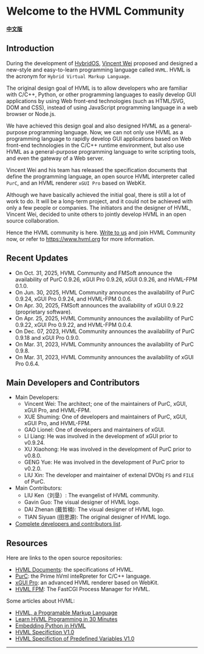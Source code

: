 # Welcome to the HVML Community

**[中文版](/profile/README-zh.md)**

## Introduction

During the development of [HybridOS], [Vincent Wei] proposed and designed a new-style and easy-to-learn programming language called `HVML`.
HVML is the acronym for `Hybrid Virtual Markup Language`.

The original design goal of HVML is to allow developers who are familiar with C/C++, Python,
    or other programming languages to easily develop GUI applications by using Web front-end technologies (such as HTML/SVG, DOM and CSS),
    instead of using JavaScript programming language in a web browser or Node.js.

We have achieved this design goal and also designed HVML as a general-purpose programming language.
Now, we can not only use HVML as a programming language to rapidly develop GUI applications based on Web front-end technologies in the C/C++ runtime environment,
    but also use HVML as a general-purpose programming language to write scripting tools, and even the gateway of a Web server.

Vincent Wei and his team has released the specification documents that define the programming language, an open source HVML interpreter called `PurC`,
        and an HVML renderer `xGUI Pro` based on WebKit.

Although we have basically achieved the initial goal, there is still a lot of work to do.
It will be a long-term project, and it could not be achieved with only a few people or companies.
The initiators and the designer of HVML, Vincent Wei, decided to unite others to jointly develop HVML in an open source collaboration.

Hence the HVML community is here.
[Write to us](mailto:hvml@fmsoft.cn) and join HVML Community now,
    or refer to <https://www.hvml.org> for more information.

## Recent Updates

- On Oct. 31, 2025, HVML Community and FMSoft announce the availability of PurC 0.9.26, xGUI Pro 0.9.26, xGUI 0.9.26, and HVML-FPM 0.1.0.
- On Jun. 30, 2025, HVML Community announces the availability of PurC 0.9.24, xGUI Pro 0.9.24, and HVML-FPM 0.0.6.
- On Apr. 30, 2025, FMSoft announces the availability of xGUI 0.9.22 (proprietary software).
- On Apr. 25, 2025, HVML Community announces the availability of PurC 0.9.22, xGUI Pro 0.9.22, and HVML-FPM 0.0.4.
- On Dec. 07, 2023, HVML Community announces the availability of PurC 0.9.18 and xGUI Pro 0.9.0.
- On Mar. 31, 2023, HVML Community announces the availability of PurC 0.9.8.
- On Mar. 31, 2023, HVML Community announces the availability of xGUI Pro 0.6.4.

## Main Developers and Contributors

- Main Developers:
   - Vincent Wei: The architect; one of the maintainers of PurC, xGUI, xGUI Pro, and HVML-FPM.
   - XUE Shuming: One of developers and maintainers of PurC, xGUI, xGUI Pro, and HVML-FPM.
   - GAO Lionel: One of developers and maintainers of xGUI.
   - LI Liang: He was involved in the development of xGUI prior to v0.9.24.
   - XU Xiaohong: He was involved in the development of PurC prior to v0.8.0.
   - GENG Yue: He was involved in the development of PurC prior to v0.2.0.
   - LIU Xin: The developer and maintainer of extenal DVObj `FS` and `FILE` of PurC.
- Main Contributors:
   - LIU Ken（刘垦）: The evangelist of HVML community.
   - Gavin Guo: The visual designer of HVML logo.
   - DAI Zhenan (戴哲楠): The visual designer of HVML logo.
   - TIAN Siyuan (田思源): The original designer of HVML logo.
- [Complete developers and contributors list](https://hvml.fmsoft.cn/community#developers).

## Resources

Here are links to the open source repositories:

- [HVML Documents](https://github.com/HVML/HVML-Docs): the specifications of HVML.
- [PurC](https://github.com/HVML/PurC): the Prime hVml inteRpreter for C/C++ language.
- [xGUI Pro](https://github.com/HVML/xGUI-Pro): an advanced HVML renderer based on WebKit.
- [HVML FPM](https://github.com/HVML/HVML-FPM): The FastCGI Process Manager for HVML.

Some articles about HVML:

- [HVML, a Programable Markup Language](https://github.com/HVML/hvml-docs/blob/master/en/an-introduction-to-hvml-en.md)
- [Learn HVML Programming in 30 Minutes](https://github.com/HVML/hvml-docs/blob/master/en/learn-hvml-programming-in-30-minutes-en.md)
- [Embedding Python in HVML](https://github.com/HVML/HVML-Docs/blob/master/en/embed-python-in-hvml-program-en.md)
- [HVML Specifiction V1.0](https://github.com/HVML/hvml-docs/blob/master/zh/hvml-spec-v1.0-zh.md)
- [HVML Specifiction of Predefined Variables V1.0](https://github.com/HVML/hvml-docs/blob/master/zh/hvml-spec-predefined-variables-v1.0-zh.md)

---

[Beijing FMSoft Technologies Co., Ltd.]: https://www.fmsoft.cn
[FMSoft Technologies]: https://www.fmsoft.cn
[FMSoft]: https://www.fmsoft.cn
[HybridOS]: https://hybridos.fmsoft.cn

[HVML]: https://github.com/HVML
[HVML Website]: https://hvml.fmsoft.cn
[MiniGUI]: http:/www.minigui.com
[WebKit]: https://webkit.org

[Vincent Wei]: https://github.com/VincentWei

